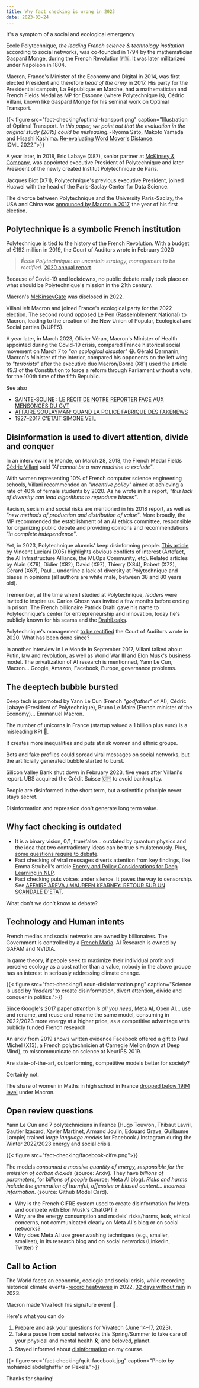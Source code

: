 ```yaml
---
title: Why fact checking is wrong in 2023
date: 2023-03-24
---
```


It's a symptom of a social and ecological emergency

<!--more-->

Ecole Polytechnique, <i>the leading French science & technology institution</i> according to social networks, was co-founded in 1794 by the mathematician Gaspard Monge, during the French Revolution 🇫🇷. It was later militarized under Napoleon in 1804.

Macron, France's Minister of the Economy and Digital in 2014, was first elected President and therefore <i>head of the army</i> in 2017. His party for the Presidential campain, La République en Marche, had a mathematician and French Fields Medal as MP for Essonne (where Polytechnique is), Cédric Villani, known like Gaspard Monge for his seminal work on Optimal Transport.

{{< figure src="fact-checking/optimal-transport.png" caption="Illustration of Optimal Transport. <i>In this paper, we point out that the evaluation in the original study (2015) could be misleading</i>. - Ryoma Sato, Makoto Yamada and Hisashi Kashima. [Re-evaluating Word Mover's Distance](https://proceedings.mlr.press/v162/sato22b.html). ICML 2022.">}}

A year later, in 2018, Eric Labaye (X87), senior partner at [McKinsey & Company](https://www.bpifrance.fr/nos-actualites/rencontres-economiques-daix-en-provence-un-regard-sur-le-monde-demain), was appointed executive President of Polytechnique and later President of the newly created Institut Polytechnique de Paris.

Jacques Biot (X71), Polytechnique's previous executive President, joined Huawei with the head of the Paris-Saclay Center for Data Science.

The divorce between Polytechnique and the University Paris-Saclay, the USA and China was [announced by Macron in 2017](https://www.lemonde.fr/campus/article/2017/10/25/emmanuel-macron-met-fin-au-projet-de-pole-universitaire-et-scientifique-unique-a-saclay_5205975_4401467.html), the year of his first election.

## Polytechnique is a symbolic French institution

Polytechnique is tied to the history of the French Revolution. With a budget of €192 million in 2019, the Court of Auditors wrote in February 2020

> <i>École Polytechnique: an uncertain strategy, management to be rectified</i>. [2020 annual report](https://www.ccomptes.fr/system/files/2020-02/20200225-12-TomeI-ecole-polytechnique.pdf).

Because of Covid-19 and lockdowns, no public debate really took place on what should be Polytechnique's mission in the 21th century.

Macron's [McKinseyGate](https://www.youtube.com/watch?v=4ciN_0BNOzQ&ab_channel=BLAST%2CLesouffledel%27info) was disclosed in 2022.

Villani left Macron and joined France's ecological party for the 2022 election. The second round opposed Le Pen (Rassemblement National) to Macron, leading to the creation of the New Union of Popular, Ecological and Social parties (NUPES).

A year later, in March 2023, Olivier Véran, Macron's Minister of Health appointed during the Covid-19 crisis, compared France historical social movement on March 7 to <i>"an ecological disaster"</i> 😷. Gérald Darmanin, Macron's Minister of the Interior, compared his opponents on the left wing to <i>"terrorists"</i> after the executive duo Macron/Borne (X81) used the article 49.3 of the Constitution to force a reform through Parliament without a vote, for the 100th time of the fifth Republic.

See also
- [SAINTE-SOLINE : LE RÉCIT DE NOTRE REPORTER FACE AUX MENSONGES DU GVT](https://www.youtube.com/watch?v=87iB6gnttAw&ab_channel=BLAST%2CLesouffledel%27info)
- [AFFAIRE SOULAYMAN: QUAND LA POLICE FABRIQUE DES FAKENEWS](https://www.blast-info.fr/emissions/2023/affaire-soulayman-quand-la-police-fabrique-des-fakenews-SwPBTKE_QwC25ceno1bdww)
- [1927–2017 C'ETAIT SIMONE VEIL](https://www.gouvernement.fr/1927-2017-c-etait-simone-veil)

## Disinformation is used to divert attention, divide and conquer

In an interview in le Monde, on March 28, 2018, the French Medal Fields [Cédric Villani](https://www.mtpcours.fr/en/c/desinformation/rapport-villani/) said <i>"AI cannot be a new machine to exclude"</i>.

With women representing 10% of French computer science engineering schools, Villani recommended an <i>"incentive policy"</i> aimed at achieving a rate of 40% of female students by 2020. As he wrote in his report, <i>"this lack of diversity can lead algorithms to reproduce biases"</i>.

Racism, sexism and social risks are mentioned in his 2018 report, as well as <i>"new methods of production and distribution of value"</i>. More broadly, the MP recommended the establishment of an AI ethics committee, responsible for organizing public debate and providing opinions and recommendations <i>"in complete independence"</i>. 

Yet, in 2023, Polytechnique alumnis' keep disinforming people. [This article](https://www.lajauneetlarouge.com/ia-de-confiance-enjeux-et-solutions-pour-un-traitement-ethique-des-donnees/) by Vincent Luciani (X05) highlights obvious conflicts of interest (Artefact, the AI Infrastructure Alliance, the MLOps Community, etc). Related articles by Alain (X79), Didier (X82), David (X97), Thierry (X84), Robert (X72), Gérard (X67), Paul... underline a lack of diversity at Polytechnique and biases in opinions (all authors are white male, between 38 and 80 years old). 

I remember, at the time when I studied at Polytechnique, <i>leaders</i> were invited to inspire us. Carlos Ghosn was invited a few months before ending in prison. The French billionaire Patrick Drahi gave his name to Polytechnique's center for entrepreneurship and innovation, today he's publicly known for his scams and the [DrahiLeaks](https://www.blast-info.fr/articles/2023/drahileaks-la-methode-de-patrick-drahi-pour-devenir-riche-P5NfCE1qRt6QgwnJRKpMtA).

Polytechnique's management [to be rectified](https://www.ccomptes.fr/system/files/2020-02/20200225-12-TomeI-ecole-polytechnique.pdf) the Court of Auditors wrote in 2020. What has been done since?

In another interview in Le Monde in September 2017, Villani talked about Putin, law and revolution, as well as World War III and Elon Musk's business model. The privatization of AI research is mentionned, Yann Le Cun, Macron… Google, Amazon, Facebook, Europe, governance problems.

## The deeptech bubble bursted

Deep tech is promoted by Yann Le Cun (French <i>"godfather"</i> of AI), Cédric Labaye (President of Polytechnique), Bruno Le Maire (French minister of the Economy)… Emmanuel Macron.

The number of unicorns in France (startup valued a 1 billion plus euro) is a misleading KPI 🦄.

It creates more inequalities and puts at risk women and ethnic groups.

Bots and fake profiles could spread viral messages on social networks, but the artificially generated bubble started to burst. 

Silicon Valley Bank shut down in February 2023, five years after Villani's report. UBS acquired the Crédit Suisse 🇨🇭 to avoid bankruptcy.

People are disinformed in the short term, but a scientific principle never stays secret.

Disinformation and repression don't generate long term value.

## Why fact checking is outdated

- It is a binary vision, 0/1, true/false... outdated by quantum physics and the idea that two contradictory ideas can be true simulatenously. Plus, [some questions require to debate](https://www.blast-info.fr/articles/2023/sommes-nous-toujours-en-democratie-AwJ1_TmlTM-ONwHybrhuqQ). 
- Fact checking of viral messages diverts attention from key findings, like Emma Strubell's article [Energy and Policy Considerations for Deep Learning in NLP](https://aclanthology.org/P19-1355/).
- Fact checking puts voices under silence. It paves the way to censorship. See [AFFAIRE AREVA / MAUREEN KEARNEY: RETOUR SUR UN SCANDALE D'ETAT](https://www.youtube.com/watch?v=kRyriD9iLZY&ab_channel=BLAST%2CLesouffledel%27info).

What don't we don't know to debate?

## Technology and Human intents

French medias and social networks are owned by billionaires. The Government is controlled by a [French Mafia](https://www.youtube.com/watch?v=EveWWX3fB2M&ab_channel=BLAST%2CLesouffledel%27info). AI Research is owned by GAFAM and NVIDIA.

In game theory, if people seek to maximize their individual profit and perceive ecology as a cost rather than a value, nobody in the above groupe has an interest in seriously addressing  climate change.

{{< figure src="fact-checking/Lecun-disinformation.png" caption="Science is used by <i>'leaders'</i> to create disinformation, divert attention, divide and conquer in politics.">}}

Since Google's 2017 paper <i>attention is all you need</i>, Meta AI, Open AI… use and rename, and reuse and rename the same model, consuming in 2022/2023 more energy at a higher price, as a competitive advantage with publicly funded French research.

An arxiv from 2019 shows written evidence Facebook offered a gift to Paul Michel (X13), a French polytechnicien at Carnegie Mellon (now at Deep Mind), to miscommunicate on science at NeurIPS 2019.

Are state-of-the-art, outperforming, competitive models better for society? 

Certainly not.

The share of women in Maths in high school in France [dropped below 1994 level](https://www.letudiant.fr/lycee/infographies-comment-la-reforme-du-lycee-penalise-les-filles.html) under Macron.

## Open review questions

Yann Le Cun and 7 polytechniciens in France (Hugo Touvron, Thibaut Lavril, Gautier Izacard, Xavier Martinet, Armand Joulin, Edouard Grave, Guillaume Lample) trained <i>large language models</i> for Facebook / Instagram during the Winter 2022/2023 energy and social crisis. 

{{< figure src="fact-checking/facebook-cifre.png">}}

The models <i>consumed a massive quantity of energy, responsible for the emission of carbon dioxide</i> (source: Arxiv). They have <i>billions of parameters</i>, for <i>billions of people</i> (source: Meta AI blog). <i>Risks and harms include the generation of harmful, offensive or biased content… incorrect information</i>. (source: Github Model Card).
- Why is the French CIFRE system used to create disinformation for Meta and compete with Elon Musk's ChatGPT ?
- Why are the energy consumption and models' risks/harms, leak, ethical concerns, not communicated clearly on Meta AI's blog or on social networks?
- Why does Meta AI use greenwashing techniques (e.g., smaller, smallest), in its research blog and on social networks (Linkedin, Twitter) ? 

## Call to Action

The World faces an economic, ecologic and social crisis, while recording historical climate events - [record heatwaves](https://meteofrance.com/actualites-et-dossiers/actualites/2022-annee-la-plus-chaude-en-france) in 2022, [32 days without rain](https://meteofrance.com/actualites-et-dossiers/actualites/climat/secheresse-32-jours-sans-pluie-en-france-record-battu) in 2023.

Macron made VivaTech his signature event 🦄.

Here's what you can do

1. Prepare and ask your questions for Vivatech (June 14–17, 2023).
2. Take a pause from social networks this Spring/Summer to take care of your physical and mental health 🎗️, and beloved, planet.
3. Stayed informed about [disinformation](https://www.mtpcours.fr/en/c/desinformation/) on my course.

{{< figure src="fact-checking/quit-facebook.jpg" caption="Photo by mohamed abdelghaffar on Pexels.">}}

Thanks for sharing!